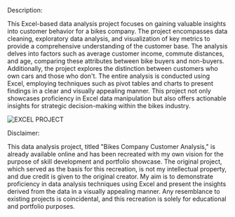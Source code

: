 Description:

This Excel-based data analysis project focuses on gaining valuable insights into customer behavior for a bikes company. The project encompasses data cleaning, exploratory data analysis, and visualization of key metrics to provide a comprehensive understanding of the customer base. The analysis delves into factors such as average customer income, commute distances, and age, comparing these attributes between bike buyers and non-buyers. Additionally, the project explores the distinction between customers who own cars and those who don't. The entire analysis is conducted using Excel, employing techniques such as pivot tables and charts to present findings in a clear and visually appealing manner. This project not only showcases proficiency in Excel data manipulation but also offers actionable insights for strategic decision-making within the bikes industry.

![EXCEL PROJECT](https://github.com/pizzo54/Bikes-Company-Customer-Analysis/assets/87623142/61b5bc2e-ae55-478f-88e6-7241a203d970)


Disclaimer:

This data analysis project, titled "Bikes Company Customer Analysis," is already available online and has been recreated with my own vision for the purpose of skill development and portfolio showcase. The original project, which served as the basis for this recreation, is not my intellectual property, and due credit is given to the original creator. My aim is to demonstrate proficiency in data analysis techniques using Excel and present the insights derived from the data in a visually appealing manner. Any resemblance to existing projects is coincidental, and this recreation is solely for educational and portfolio purposes.
